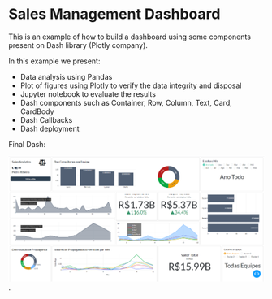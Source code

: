 # Sales Management Dashboard

This is an example of how to build a dashboard using some components present on Dash library (Plotly company).

In this example we present:
- Data analysis using Pandas
- Plot of figures using Plotly to verify the data integrity and disposal
- Jupyter notebook to evaluate the results
- Dash components such as Container, Row, Column, Text, Card, CardBody
- Dash Callbacks
- Dash deployment


Final Dash:

![alt text](img/img1.PNG)
.


